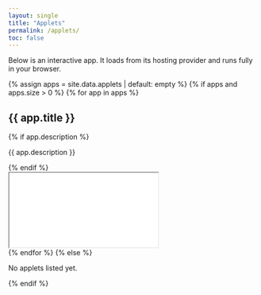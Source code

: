 ```yaml
---
layout: single
title: "Applets"
permalink: /applets/
toc: false
---
```


Below is an interactive app. It loads from its hosting provider and runs fully in your browser.

<div class="applets">
  {% assign apps = site.data.applets | default: empty %}
  {% if apps and apps.size > 0 %}
    {% for app in apps %}
      <section class="applet">
        <h2>{{ app.title }}</h2>
        {% if app.description %}
          <p>{{ app.description }}</p>
        {% endif %}
        <div class="iframe-wrap" style="min-height: {{ app.height | default: 720 }}px">
          <iframe
            src="{{ app.url }}?embed=true"
            loading="lazy"
            allow="clipboard-write"
            referrerpolicy="no-referrer-when-downgrade"
            title="{{ app.title }}"
          ></iframe>
        </div>
      </section>
    {% endfor %}
  {% else %}
    <p>No applets listed yet.</p>
  {% endif %}
</div>
